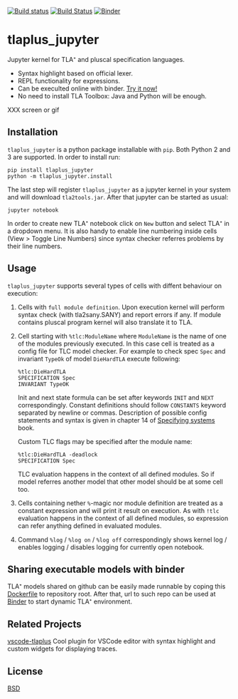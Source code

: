 [![Build status](https://ci.appveyor.com/api/projects/status/myh95n5j0j0pr04j/branch/master?svg=true)](https://ci.appveyor.com/project/kelvich/tlaplus-jupyter/branch/master)
[![Build Status](https://travis-ci.org/kelvich/tlaplus_jupyter.svg?branch=master)](https://travis-ci.org/kelvich/tlaplus_jupyter)
[![Binder](https://mybinder.org/badge_logo.svg)](https://mybinder.org/v2/gh/kelvich/tlaplus_jupyter/master)

# tlaplus_jupyter

Jupyter kernel for TLA⁺ and pluscal specification languages.
* Syntax highlight based on official lexer.
* REPL functionality for expressions.
* Can be execulted online with binder. [Try it now!](https://mybinder.org/v2/gh/kelvich/tlaplus_jupyter/master)
* No need to install TLA Toolbox: Java and Python will be enough.

XXX screen or gif

## Installation

`tlaplus_jupyter` is a python package installable with `pip`. Both Python 2 and 3 are supported. In order to install run:

```
pip install tlaplus_jupyter
python -m tlaplus_jupyter.install
```

The last step will register `tlaplus_jupyter` as a jupyter kernel in your system and will download `tla2tools.jar`. After that jupyter can be started as usual:

```
jupyter notebook
```

In order to create new TLA⁺ notebook click on `New` button and select TLA⁺ in a dropdown menu. It is also handy to enable line numbering inside cells (View > Toggle Line Numbers) since syntax checker referres problems by their line numbers.

## Usage

`tlaplus_jupyter` supports several types of cells with diffent behaviour on execution:

1. Cells with `full module definition`. Upon execution kernel will perform syntax check (with tla2sany.SANY) and report errors if any. If module contains pluscal program kernel will also translate it to TLA.

2. Cell starting with `%tlc:ModuleName` where `ModuleName` is the name of one of the modules previously executed. In this case cell is treated as a config file for TLC model checker. For example to check spec `Spec` and invariant `TypeOk` of model `DieHardTLA` execute following:
    ```
    %tlc:DieHardTLA
    SPECIFICATION Spec
    INVARIANT TypeOK
    ```

    Init and next state formula can be set after keywords `INIT` and `NEXT` correspondingly. Constant definitions should follow `CONSTANTS` keyword separated by newline or commas. Description of possible config statements and syntax is given in chapter 14 of [Specifying systems](https://www.microsoft.com/en-us/research/publication/specifying-systems-the-tla-language-and-tools-for-hardware-and-software-engineers/) book.

    Custom TLC flags may be specified after the module name:
    ```
    %tlc:DieHardTLA -deadlock
    SPECIFICATION Spec
    ```

    TLC evaluation happens in the context of all defined modules. So if model referres another model that other model should be at some cell too.

3. Cells containing nether `%`-magic nor module definition are treated as a constant expression and will print it result on execution. As with `!tlc` evaluation happens in the context of all defined modules, so expression can refer anything defined in evaluated modules.

4. Command `%log` / `%log on` / `%log off` correspondingly shows kernel log / enables logging / disables logging for currently open notebook.

## Sharing executable models with binder

TLA⁺ models shared on github can be easily made runnable by coping this [Dockerfile](Dockerfile) to repository root. After that, url to such repo can be used at [Binder](https://mybinder.org) to start dynamic TLA⁺ environment.

## Related Projects

[vscode-tlaplus](https://github.com/alygin/vscode-tlaplus) Cool plugin for VSCode editor with syntax highlight and custom widgets for displaying traces.

## License

[BSD](LICENSE)
